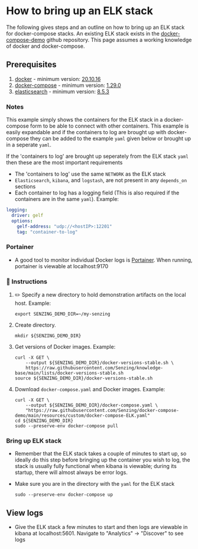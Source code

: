# How to bring up an ELK stack

The following gives steps and an outline on how to bring up an ELK stack for docker-compose stacks.
An existing ELK stack exists in the [docker-compose-demo]
github repository. This page assumes a working knowledge of docker and docker-compose.

## Prerequisites

1. [docker] - minimum version: [20.10.16]
2. [docker-compose] - minimum version: [1.29.0]
3. [elasticsearch] - minimum version: [8.5.3]

### Notes

This example simply shows the containers for the ELK stack in a docker-compose form to be able to connect
with other containers. This example is easily expandable and if the containers to log are brought up with
docker-compose they can be added to the example `yaml` given below or brought up in a seperate `yaml`.

If the 'containers to log' are brought up seperately from the ELK stack `yaml` then these are the most
important requirements

- The 'containers to log' use the same `NETWORK` as the ELK stack
- `Elasticsearch`, `kibana`, and `logstash`, are not present in any `depends_on` sections
- Each container to log has a logging field (This is also required if the containers are in the same `yaml`). Example:

```yaml
logging:
  driver: gelf
  options:
    gelf-address: "udp://<hostIP>:12201"
    tag: "container-to-log"
```

### Portainer

- A good tool to monitor individual Docker logs is [Portainer]. When running, portainer is viewable at localhost:9170

### 📘 Instructions

1. :pencil2: Specify a new directory to hold demonstration artifacts on the local host.
   Example:

   ```console
   export SENZING_DEMO_DIR=~/my-senzing

   ```

1. Create directory.

   ```console
   mkdir ${SENZING_DEMO_DIR}

   ```

1. Get versions of Docker images.
   Example:

   ```console
   curl -X GET \
       --output ${SENZING_DEMO_DIR}/docker-versions-stable.sh \
       https://raw.githubusercontent.com/Senzing/knowledge-base/main/lists/docker-versions-stable.sh
   source ${SENZING_DEMO_DIR}/docker-versions-stable.sh

   ```

1. Download `docker-compose.yaml` and Docker images.
   Example:

   ```console
   curl -X GET \
       --output ${SENZING_DEMO_DIR}/docker-compose.yaml \
       "https://raw.githubusercontent.com/Senzing/docker-compose-demo/main/resources/custom/docker-compose-ELK.yaml"
   cd ${SENZING_DEMO_DIR}
   sudo --preserve-env docker-compose pull

   ```

### Bring up ELK stack

- Remember that the ELK stack takes a couple of minutes to start up, so ideally do this step before
  bringing up the container you wish to log, the stack is usually fully functional when kibana is viewable;
  during its startup, there will almost always be error logs.
- Make sure you are in the directory with the `yaml` for the ELK stack

  ```console
  sudo --preserve-env docker-compose up

  ```

## View logs

- Give the ELK stack a few minutes to start and then logs are viewable in kibana at localhost:5601.
  Navigate to "Analytics" -> "Discover" to see logs

[1.29.0]: https://docs.docker.com/compose/release-notes/#1290
[8.5.3]: https://www.elastic.co/guide/en/elasticsearch/reference/current/release-highlights.html
[20.10.16]: https://docs.docker.com/engine/release-notes/#201016
[docker]: https://github.com/senzing-garage/knowledge-base/blob/main/WHATIS/docker.md
[docker-compose]: https://github.com/senzing-garage/knowledge-base/blob/main/WHATIS/docker-compose.md
[docker-compose-demo]: https://github.com/senzing-garage/docker-compose-demo/blob/main/resources/postgresql/docker-compose-rabbitmq-postgresql-with-ELK.yaml
[elasticsearch]: https://www.elastic.co/guide/en/elasticsearch/reference/current/install-elasticsearch.html
[Portainer]: https://github.com/senzing-garage/knowledge-base/blob/main/WHATIS/portainer.md
